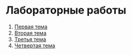 # Лабораторные работы

1. [Первая тема](https://github.com/herzenuni/sem5-task1-AlexTrubkina)
2. [Вторая тема](https://github.com/herzenuni/sem5-task2-AlexTrubkina)
3. [Третья тема](https://github.com/herzenuni/sem5-task3-AlexTrubkina)
4. [Четвертая тема](https://github.com/herzenuni/sem5-task4-AlexTrubkina)
